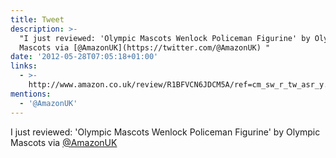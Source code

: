```yaml
---
title: Tweet
description: >-
  "I just reviewed: 'Olympic Mascots Wenlock Policeman Figurine' by Olympic
  Mascots via [@AmazonUK](https://twitter.com/@AmazonUK) "
date: '2012-05-28T07:05:18+01:00'
links:
  - >-
    http://www.amazon.co.uk/review/R1BFVCN6JDCM5A/ref=cm_sw_r_tw_asr_y.mkD.0RE1VVC
mentions:
  - '@AmazonUK'
---
```

I just reviewed: 'Olympic Mascots Wenlock Policeman Figurine' by Olympic Mascots via [@AmazonUK](https://twitter.com/@AmazonUK) 
